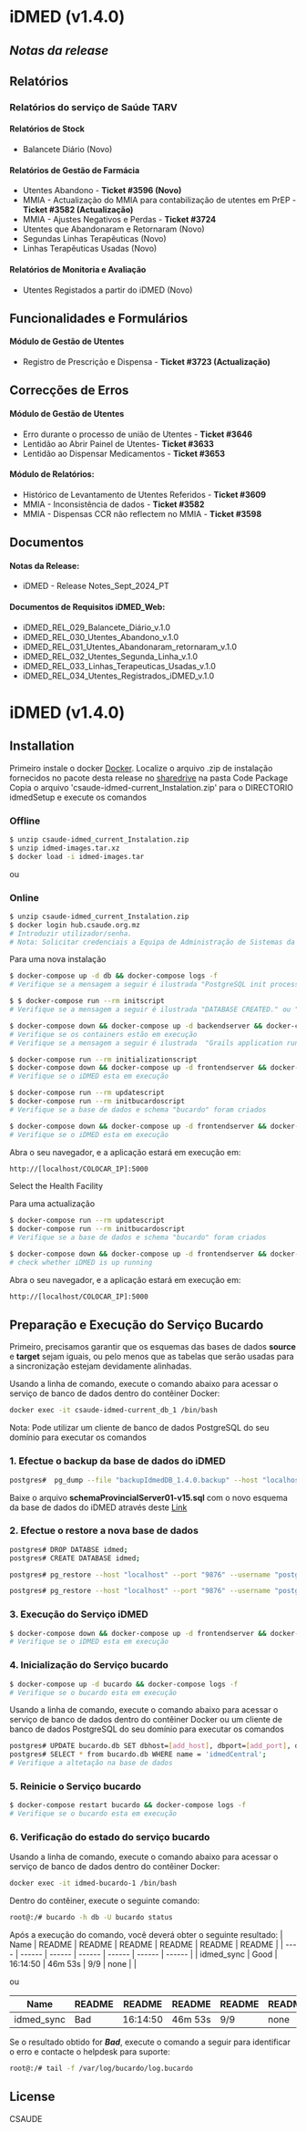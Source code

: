 # iDMED (v1.4.0)

## _Notas da release_

## Relatórios 

### Relatórios do serviço de Saúde TARV

#### Relatórios de Stock
- Balancete Diário (Novo)
#### Relatórios de Gestão de Farmácia
- Utentes Abandono - **Ticket #3596 (Novo)**
- MMIA - Actualização do MMIA para contabilização de utentes em PrEP - **Ticket #3582 (Actualização)**
- MMIA - Ajustes Negativos e Perdas - **Ticket #3724**
- Utentes que Abandonaram e Retornaram (Novo)
- Segundas Linhas Terapêuticas (Novo)
- Linhas Terapêuticas Usadas (Novo)
#### Relatórios de Monitoria e Avaliação
- Utentes Registados a partir do iDMED (Novo)


## Funcionalidades e Formulários

####  Módulo de Gestão de Utentes
- Registro de Prescrição e Dispensa - **Ticket #3723 (Actualização)**

## Correcções de Erros

#### Módulo de Gestão de Utentes
- Erro durante o processo de união de Utentes - **Ticket #3646**
- Lentidão ao Abrir Painel de Utentes- **Ticket #3633**
- Lentidão ao Dispensar Medicamentos - **Ticket #3653**
#### Módulo de Relatórios:
- Histórico de Levantamento de Utentes Referidos - **Ticket #3609**
- MMIA - Inconsistência de dados - **Ticket #3582**
- MMIA - Dispensas CCR não reflectem no MMIA - **Ticket #3598**

## Documentos

#### Notas da Release:
- iDMED - Release Notes_Sept_2024_PT
#### Documentos de Requisitos iDMED_Web:
- iDMED_REL_029_Balancete_Diário_v.1.0
- iDMED_REL_030_Utentes_Abandono_v.1.0
- iDMED_REL_031_Utentes_Abandonaram_retornaram_v.1.0
- iDMED_REL_032_Utentes_Segunda_Linha_v.1.0
- iDMED_REL_033_Linhas_Terapeuticas_Usadas_v.1.0
- iDMED_REL_034_Utentes_Registrados_iDMED_v.1.0

# iDMED (v1.4.0)

## Installation

Primeiro instale o docker [Docker](https://docs.docker.com/get-started/.).
Localize o arquivo .zip de instalação fornecidos no pacote desta release no [sharedrive]( https://drive.google.com/drive/folders/1H3dN9ddTq2dq7c9y9_xcUV-9LHhFPYqD) na pasta Code Package
Copia o arquivo 'csaude-idmed-current_Instalation.zip' para o DIRECTORIO idmedSetup e execute os comandos

### Offline
```sh
$ unzip csaude-idmed_current_Instalation.zip
$ unzip idmed-images.tar.xz
$ docker load -i idmed-images.tar
```

ou 

### Online
```sh
$ unzip csaude-idmed_current_Instalation.zip
$ docker login hub.csaude.org.mz
# Introduzir utilizador/senha. 
# Nota: Solicitar credenciais a Equipa de Administração de Sistemas da C-Saúde
```

Para uma nova instalação

```sh
$ docker-compose up -d db && docker-compose logs -f
# Verifique se a mensagem a seguir é ilustrada "PostgreSQL init process complete; ready for start up."

$ $ docker-compose run --rm initscript
# Verifique se a mensagem a seguir é ilustrada "DATABASE CREATED." ou "DATABASES ALREADY EXISTS "

$ docker-compose down && docker-compose up -d backendserver && docker-compose logs -f
# Verifique se os containers estão em execução
# Verifique se a mensagem a seguir é ilustrada  "Grails application running at http://localhost:8884 in environment: production"

$ docker-compose run --rm initializationscript
$ docker-compose down && docker-compose up -d frontendserver && docker-compose logs -f
# Verifique se o iDMED esta em execução

$ docker-compose run --rm updatescript
$ docker-compose run --rm initbucardoscript
# Verifique se a base de dados e schema "bucardo" foram criados

$ docker-compose down && docker-compose up -d frontendserver && docker-compose logs -f
# Verifique se o iDMED esta em execução
```
Abra o seu navegador, e a aplicação estará em execução em:
```sh
http://[localhost/COLOCAR_IP]:5000
```
Select the Health Facility

Para uma actualização
```sh
$ docker-compose run --rm updatescript
$ docker-compose run --rm initbucardoscript
# Verifique se a base de dados e schema "bucardo" foram criados

$ docker-compose down && docker-compose up -d frontendserver && docker-compose logs -f
# check whether iDMED is up running
```

Abra o seu navegador, e a aplicação estará em execução em:
```sh
http://[localhost/COLOCAR_IP]:5000
```

## Preparação e Execução do Serviço Bucardo
Primeiro, precisamos garantir que os esquemas das bases de dados **source** e **target** sejam iguais, ou pelo menos que as tabelas que serão usadas para a sincronização estejam devidamente alinhadas. 

Usando a linha de comando, execute o comando abaixo para acessar o serviço de banco de dados dentro do contêiner Docker:

```sh
docker exec -it csaude-idmed-current_db_1 /bin/bash
```
Nota: Pode utilizar um cliente de banco de dados PostgreSQL do seu domínio para executar os comandos

### 1. Efectue o backup da base de dados do iDMED
```sh
postgres#  pg_dump --file "backupIdmedDB_1.4.0.backup" --host "localhost" --port "9876" --username "postgres" --no-password --format=c --blobs --data-only  --inserts --column-inserts --verbose "idmed";
```
Baixe o arquivo **schemaProvincialServer01-v15.sql** com o novo esquema da base de dados do iDMED através deste [Link](https://drive.google.com/file/d/1sVKRaRVNOsedcLnhHTCpxZxpISCmBZG6/view?usp=drive_link)

### 2. Efectue o restore a nova base de dados
```sh
postgres# DROP DATABSE idmed;
postgres# CREATE DATABASE idmed;

postgres# pg_restore --host "localhost" --port "9876" --username "postgres" --no-password --dbname "idmed" --verbose "schemaProvincialServer01-v15.sql";

postgres# pg_restore --host "localhost" --port "9876" --username "postgres" --no-password --dbname "idmed" --verbose "backupIdmedDB_1.4.0.backup";
```

### 3. Execução do Serviço iDMED
```sh
$ docker-compose down && docker-compose up -d frontendserver && docker-compose logs -f
# Verifique se o iDMED esta em execução
```

### 4. Inicialização do Serviço bucardo
```sh
$ docker-compose up -d bucardo && docker-compose logs -f
# Verifique se o bucardo esta em execução
```
Usando a linha de comando, execute o comando abaixo para acessar o serviço de banco de dados dentro do contêiner Docker ou um cliente de banco de dados PostgreSQL do seu domínio para executar os comandos
```sh
postgres# UPDATE bucardo.db SET dbhost=[add_host], dbport=[add_port], dbname=[add_db_provincial] WHERE name = 'idmedCentral';
postgres# SELECT * from bucardo.db WHERE name = 'idmedCentral';
# Verifique a altetação na base de dados
```
### 5. Reinicie o Serviço bucardo
```sh
$ docker-compose restart bucardo && docker-compose logs -f
# Verifique se o bucardo esta em execução
``` 
### 6. Verificação do estado do serviço bucardo
Usando a linha de comando, execute o comando abaixo para acessar o serviço de banco de dados dentro do contêiner Docker:

```sh
docker exec -it idmed-bucardo-1 /bin/bash
```
Dentro do contêiner, execute o seguinte comando:
```sh
root@:/# bucardo -h db -U bucardo status
```
Após a execução do comando, você deverá obter o seguinte resultado:
| Name | README | README | README | README | README | README |
| ---- | ------ | ------ | ------ | ------ | ------ | ------ |
| idmed_sync | Good | 16:14:50 | 46m 53s | 9/9  | none |  |

ou

| Name | README | README | README | README | README | README |
| ---- | ------ | ------ | ------ | ------ | ------ | ------ |
| idmed_sync | Bad | 16:14:50 | 46m 53s | 9/9  | none |  |

Se o resultado obtido for ***Bad***, execute o comando a seguir para identificar o erro e contacte o helpdesk para suporte:
```sh
root@:/# tail -f /var/log/bucardo/log.bucardo
```

## License
CSAUDE

